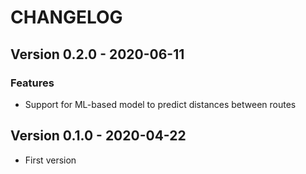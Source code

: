 # CHANGELOG

## Version 0.2.0 - 2020-06-11


### Features

- Support for ML-based model to predict distances between routes

## Version 0.1.0 - 2020-04-22 

- First version